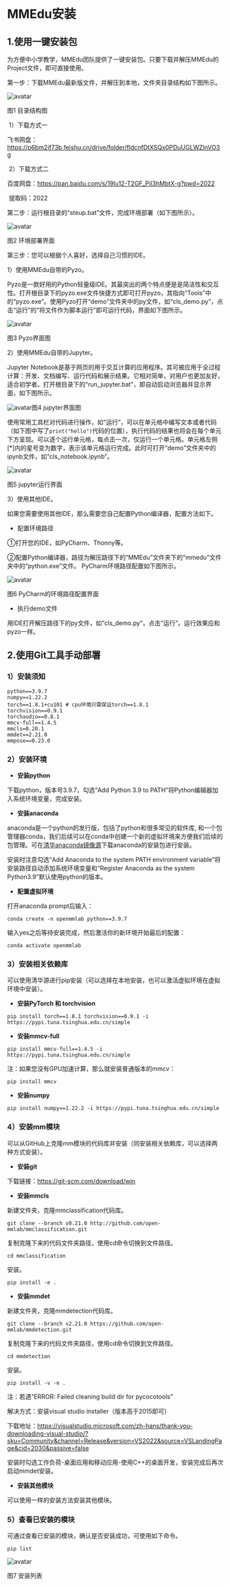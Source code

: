 # MMEdu安装

## 1.使用一键安装包

为方便中小学教学，MMEdu团队提供了一键安装包。只要下载并解压MMEdu的Project文件，即可直接使用。

第一步：下载MMEdu最新版文件，并解压到本地，文件夹目录结构如下图所示。

![avatar](../../build/html/_static/MMEDU安装图1.png) 

图1 目录结构图

​	1）下载方式一

飞书网盘： https://p6bm2if73b.feishu.cn/drive/folder/fldcnfDtXSQx0PDuUGLWZlnVO3g

​	2）下载方式二

百度网盘：https://pan.baidu.com/s/19lu12-T2GF_PiI3hMbtX-g?pwd=2022 

​       提取码：2022

第二步：运行根目录的“steup.bat”文件，完成环境部署（如下图所示）。

![avatar](../../build/html/_static/MMEDU安装图2.png)

图2 环境部署界面

第三步：您可以根据个人喜好，选择自己习惯的IDE。

1）使用MMEdu自带的Pyzo。

Pyzo是一款好用的Python轻量级IDE。其最突出的两个特点便是是简洁性和交互性。打开根目录下的pyzo.exe文件快捷方式即可打开pyzo，其指向“Tools”中的“pyzo.exe”。使用Pyzo打开“demo”文件夹中的py文件，如“cls_demo.py”，点击“运行”的“将文件作为脚本运行”即可运行代码，界面如下图所示。

![avatar](../../build/html/_static/MMEDU安装图3.png)

图3 Pyzo界面图

2）使用MMEdu自带的Jupyter。

Jupyter Notebook是基于网页的用于交互计算的应用程序。其可被应用于全过程计算：开发、文档编写、运行代码和展示结果。它相对简单，对用户也更加友好，适合初学者。打开根目录下的“run_jupyter.bat”，即自动启动浏览器并显示界面，如下图所示。

![avatar](../../build/html/_static/MMEDU安装图4.png)图4 jupyter界面图

使用常用工具栏对代码进行操作，如“运行”，可以在单元格中编写文本或者代码（如下图中写了`print("hello")`代码的位置），执行代码的结果也将会在每个单元下方呈现。可以逐个运行单元格，每点击一次，仅运行一个单元格。单元格左侧[*]内的星号变为数字，表示该单元格运行完成。此时可打开“demo”文件夹中的ipynb文件，如“cls_notebook.ipynb”。

![avatar](../../build/html/_static/MMEDU安装图5.png)

图5 jupyter运行界面

3）使用其他IDE。

如果您需要使用其他IDE，那么需要您自己配置Python编译器，配置方法如下。

- 配置环境路径 

①打开您的IDE，如PyCharm、Thonny等。

②配置Python编译器，路径为解压路径下的“MMEdu”文件夹下的“mmedu”文件夹中的“python.exe”文件。 PyCharm环境路径配置如下图所示。

![avatar](../../build/html/_static/MMEDU安装图6.png)

图6 PyCharm的环境路径配置界面

- 执行demo文件 

用IDE打开解压路径下的py文件，如“cls_demo.py”，点击“运行”。运行效果应和pyzo一样。

## 2.使用Git工具手动部署

### 1）安装须知

```shell
python==3.9.7 
numpy==1.22.2 
torch==1.8.1+cu101 # cpu环境只需保证torch==1.8.1
torchvision==0.9.1 
torchaudio==0.8.1
mmcv-full==1.4.5 
mmcls=0.20.1
mmdet==2.21.0
mmpose==0.23.0
```

### 2）安装环境

- **安装python**

下载python，版本号3.9.7，勾选“Add Python 3.9 to PATH”将Python编辑器加入系统环境变量，完成安装。

- **安装anaconda**

anaconda是一个python的发行版，包括了python和很多常见的软件库, 和一个包管理器conda，我们后续可以在conda中创建一个新的虚拟环境来方便我们后续的包管理。可在[清华anaconda镜像源](https://security.feishu.cn/link/safety?target=https%3A%2F%2Fmirrors.tuna.tsinghua.edu.cn%2Fanaconda%2Farchive%2F&scene=ccm&logParams={"location"%3A"ccm_drive"}&lang=zh-CN)下载anaconda的安装包进行安装。

安装时注意勾选“Add Anaconda to the system PATH environment variable”将安装路径自动添加系统环境变量和“Register Anaconda as the system Python3.9”默认使用python的版本。

- **配置虚拟环境**

打开anaconda prompt后输入：

```
conda create -n openmmlab python==3.9.7
```

输入yes之后等待安装完成，然后激活你的新环境开始最后的配置：

```
conda activate openmmlab
```

### 3）安装相关依赖库

可以使用清华源进行pip安装（可以选择在本地安装，也可以激活虚拟环境在虚拟环境中安装）。

- **安装PyTorch 和 torchvision**

```
pip install torch==1.8.1 torchvision==0.9.1 -i https://pypi.tuna.tsinghua.edu.cn/simple
```

- **安装mmcv-full**

```
pip install mmcv-full==1.4.5 -i https://pypi.tuna.tsinghua.edu.cn/simple
```

注：如果您没有GPU加速计算，那么就安装普通版本的mmcv：

```
pip install mmcv
```

- **安装numpy**

```
pip install numpy==1.22.2 -i https://pypi.tuna.tsinghua.edu.cn/simple
```

### 4）安装mm模块

可以从GitHub上克隆mm模块的代码库并安装（同安装相关依赖库，可以选择两种方式安装）。

- **安装git**

下载链接：https://git-scm.com/download/win

- **安装mmcls**

新建文件夹，克隆mmclassification代码库。

```
git clone --branch v0.21.0 http://github.com/open-mmlab/mmclassification.git 
```

复制克隆下来的代码文件夹路径，使用cd命令切换到文件路径。

```
cd mmclassification 
```

安装。

```
pip install -e .
```

- **安装mmdet**

新建文件夹，克隆mmdetection代码库。

```
git clone --branch v2.21.0 https://github.com/open-mmlab/mmdetection.git 
```

复制克隆下来的代码文件夹路径，使用cd命令切换到文件路径。

```
cd mmdetection
```

安装。

```
pip install -v -e .
```

注：若遇“ERROR: Failed cleaning build dir for pycocotools”

解决方式：安装visual studio installer（版本高于2015即可）

下载地址：https://visualstudio.microsoft.com/zh-hans/thank-you-downloading-visual-studio/?sku=Community&channel=Release&version=VS2022&source=VSLandingPage&cid=2030&passive=false

安装时勾选工作负荷-桌面应用和移动应用-使用C++的桌面开发，安装完成后再次启动mmdet安装。

- **安装其他模块**

可以使用一样的安装方法安装其他模块。

### 5）查看已安装的模块

可通过查看已安装的模块，确认是否安装成功，可使用如下命令。

```
pip list
```

![avatar](../../build/html/_static/MMEDU安装图7.png)

 图7 安装列表

